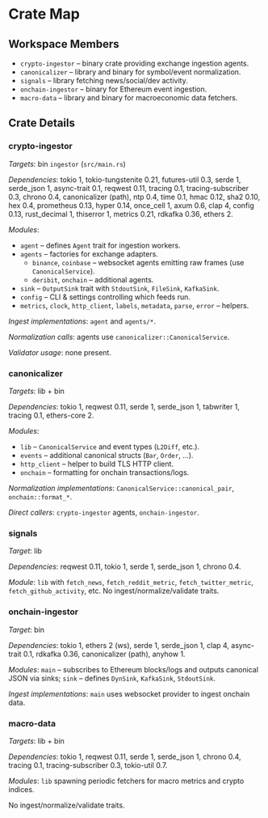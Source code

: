 # Crate Map

## Workspace Members
- `crypto-ingestor` – binary crate providing exchange ingestion agents.
- `canonicalizer` – library and binary for symbol/event normalization.
- `signals` – library fetching news/social/dev activity.
- `onchain-ingestor` – binary for Ethereum event ingestion.
- `macro-data` – library and binary for macroeconomic data fetchers.

## Crate Details

### crypto-ingestor
*Targets*: bin `ingestor` (`src/main.rs`)

*Dependencies*: tokio 1, tokio-tungstenite 0.21, futures-util 0.3, serde 1, serde_json 1, async-trait 0.1,
reqwest 0.11, tracing 0.1, tracing-subscriber 0.3, chrono 0.4, canonicalizer (path), ntp 0.4,
time 0.1, hmac 0.12, sha2 0.10, hex 0.4, prometheus 0.13, hyper 0.14, once_cell 1, axum 0.6,
clap 4, config 0.13, rust_decimal 1, thiserror 1, metrics 0.21, rdkafka 0.36, ethers 2.

*Modules*:
- `agent` – defines `Agent` trait for ingestion workers.
- `agents` – factories for exchange adapters.
    - `binance`, `coinbase` – websocket agents emitting raw frames (use `CanonicalService`).
    - `deribit`, `onchain` – additional agents.
- `sink` – `OutputSink` trait with `StdoutSink`, `FileSink`, `KafkaSink`.
- `config` – CLI & settings controlling which feeds run.
- `metrics`, `clock`, `http_client`, `labels`, `metadata`, `parse`, `error` – helpers.

*Ingest implementations*: `agent` and `agents/*`.

*Normalization calls*: agents use `canonicalizer::CanonicalService`.

*Validator usage*: none present.

### canonicalizer
*Targets*: lib + bin

*Dependencies*: tokio 1, reqwest 0.11, serde 1, serde_json 1, tabwriter 1, tracing 0.1, ethers-core 2.

*Modules*:
- `lib` – `CanonicalService` and event types (`L2Diff`, etc.).
- `events` – additional canonical structs (`Bar`, `Order`, ...).
- `http_client` – helper to build TLS HTTP client.
 - `onchain` – formatting for onchain transactions/logs.

*Normalization implementations*: `CanonicalService::canonical_pair`, `onchain::format_*`.

*Direct callers*: `crypto-ingestor` agents, `onchain-ingestor`.

### signals
*Target*: lib

*Dependencies*: reqwest 0.11, tokio 1, serde 1, serde_json 1, chrono 0.4.

*Module*: `lib` with `fetch_news`, `fetch_reddit_metric`, `fetch_twitter_metric`,
`fetch_github_activity`, etc. No ingest/normalize/validate traits.

### onchain-ingestor
*Target*: bin

*Dependencies*: tokio 1, ethers 2 (ws), serde 1, serde_json 1, clap 4, async-trait 0.1,
rdkafka 0.36, canonicalizer (path), anyhow 1.

*Modules*: `main` – subscribes to Ethereum blocks/logs and outputs
canonical JSON via sinks; `sink` – defines `DynSink`, `KafkaSink`, `StdoutSink`.

 *Ingest implementations*: `main` uses websocket provider to ingest onchain data.

### macro-data
*Targets*: lib + bin

*Dependencies*: tokio 1, reqwest 0.11, serde 1, serde_json 1, chrono 0.4,
tracing 0.1, tracing-subscriber 0.3, tokio-util 0.7.

*Modules*: `lib` spawning periodic fetchers for macro metrics
and crypto indices.

No ingest/normalize/validate traits.

